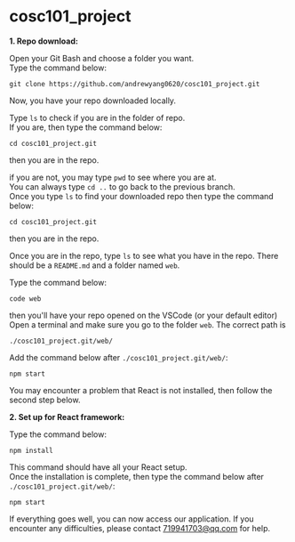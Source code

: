 # cosc101_project
**1. Repo download:**   

Open your Git Bash and choose a folder you want.  
Type the command below: 
```  
git clone https://github.com/andrewyang0620/cosc101_project.git   
``` 

Now, you have your repo downloaded locally.  

Type ```ls``` to check if you are in the folder of repo.  
If you are, then type the command below:  
```  
cd cosc101_project.git   
``` 
then you are in the repo.

if you are not, you may type ```pwd``` to see where you are at.   
You can always type ```cd ..``` to go back to the previous branch.  
 Once you type ```ls``` to find your downloaded repo then type the command below:  
```  
cd cosc101_project.git   
``` 
then you are in the repo.

Once you are in the repo, type ```ls``` to see what you have in the repo. There should be a ```README.md``` and a folder named ```web```.

Type the command below:  
```
code web 
```
then you'll have your repo opened on the VSCode (or your default editor)   
Open a terminal and make sure you go to the folder ```web```. The correct path is  
```
./cosc101_project.git/web/
```
Add the command below after ```./cosc101_project.git/web/```:  
```
npm start  
```
You may encounter a problem that React is not installed, then follow the second step below.
  
**2. Set up for React framework:**  

Type the command below:
```
npm install  
```
This command should have all your React setup.  
Once the installation is complete, then type the command below after ```./cosc101_project.git/web/```:  
```
npm start  
```
If everything goes well, you can now access our application. If you encounter any difficulties, please contact 719941703@qq.com for help.
